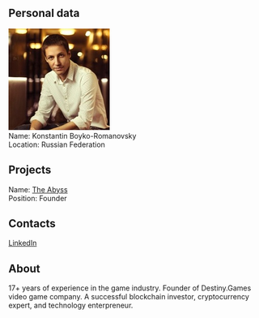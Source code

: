 ## Personal data
![konstantin boyko-romanovsky photo](photo/konstantin_boyko-romanovsky.jpg)  
Name:   Konstantin Boyko-Romanovsky  
Location: Russian Federation  
## Projects 
Name: [The Abyss](../projects/the_abyss.md)  
Position: Founder   
## Contacts
[LinkedIn](https://www.linkedin.com/in/konstantin-boyko-romanovsky/)      
## About
17+ years of experience in the game industry. Founder of Destiny.Games video game company. A successful blockchain investor, cryptocurrency expert, and technology enterpreneur.
